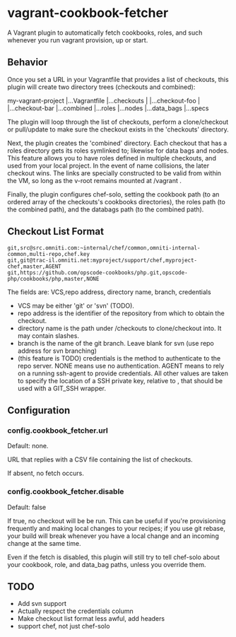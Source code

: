 vagrant-cookbook-fetcher
========================

A Vagrant plugin to automatically fetch cookbooks, roles, and such whenever you run vagrant provision, up or start.

## Behavior

Once you set a URL in your Vagrantfile that provides a list of checkouts, this plugin will create two directory trees (checkouts and combined):

   my-vagrant-project
    |...Vagrantfile
    |...checkouts
    |   |...checkout-foo
    |   |...checkout-bar
    |...combined
        |...roles
        |...nodes
        |...data_bags
        |...specs

The plugin will loop through the list of checkouts, perform a clone/checkout or pull/update to make sure the checkout exists in the 'checkouts' directory. 

Next, the plugin creates the 'combined' directory.  Each checkout that has a roles directory gets its roles symlinked to; likewise for data bags and nodes.  This feature allows you to have roles defined in multiple checkouts, and used from your local project.  In the event of name collisions, the later checkout wins.  The links are specially constructed to be valid from within the VM, so long as the v-root remains mounted at /vagrant .

Finally, the plugin configures chef-solo, setting the cookbook path (to an ordered array of the checkouts's cookbooks directories), the roles path (to the combined path), and the databags path (to the combined path).  

## Checkout List Format

    git,src@src.omniti.com:~internal/chef/common,omniti-internal-common,multi-repo,chef.key
    git,git@trac-il.omniti.net:myproject/support/chef,myproject-chef,master,AGENT
    git,https://github.com/opscode-cookbooks/php.git,opscode-php/cookbooks/php,master,NONE

The fields are: VCS,repo address, directory name, branch, credentials
 * VCS may be either 'git' or 'svn' (TODO).
 * repo address is the identifier of the repository from which to obtain the checkout.
 * directory name is the path under <vagrant-root>/checkouts to clone/checkout into.  It may contain slashes.
 * branch is the name of the git branch.  Leave blank for svn (use repo address for svn branching)
 * (this feature is TODO) credentials is the method to authenticate to the repo server.  NONE means use no authentication.  AGENT means to rely on a running ssh-agent to provide credentials.  All other values are taken to specify the location of a SSH private key, relative to <vagrant-root>, that should be used with a GIT_SSH wrapper.

## Configuration

### config.cookbook_fetcher.url

Default: none.

URL that replies with a CSV file containing the list of checkouts.

If absent, no fetch occurs.

### config.cookbook_fetcher.disable

Default: false

If true, no checkout will be be run.  This can be useful if you're provisioning frequently and making local changes to your recipes; if you use git rebase, your build will break whenever you have a local change and an incoming change at the same time.

Even if the fetch is disabled, this plugin will still try to tell chef-solo about your cookbook, role, and data_bag paths, unless you override them.

## TODO

 * Add svn support
 * Actually respect the credentials column
 * Make checkout list format less awful, add headers
 * support chef, not just chef-solo
